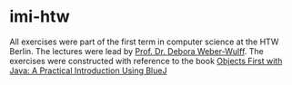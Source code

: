 # imi-htw

All exercises were part of the first term in computer science at the HTW Berlin. The lectures were lead by [Prof. Dr. Debora Weber-Wulff](https://www.htw-berlin.de/hochschule/personen/person/?eid=1114).
The exercises were constructed with reference to the book [Objects First with Java: A Practical Introduction Using BlueJ](https://www.amazon.de/Objects-First-Java-Practical-Introduction-dp-1292159049/dp/1292159049/ref=dp_ob_title_bk)
